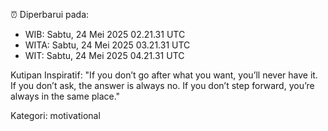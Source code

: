 ⏰ Diperbarui pada:
- WIB: Sabtu, 24 Mei 2025 02.21.31 UTC
- WITA: Sabtu, 24 Mei 2025 03.21.31 UTC
- WIT: Sabtu, 24 Mei 2025 04.21.31 UTC

Kutipan Inspiratif:
"If you don’t go after what you want, you’ll never have it. If you don’t ask, the answer is always no. If you don’t step forward, you’re always in the same place."


Kategori: motivational

